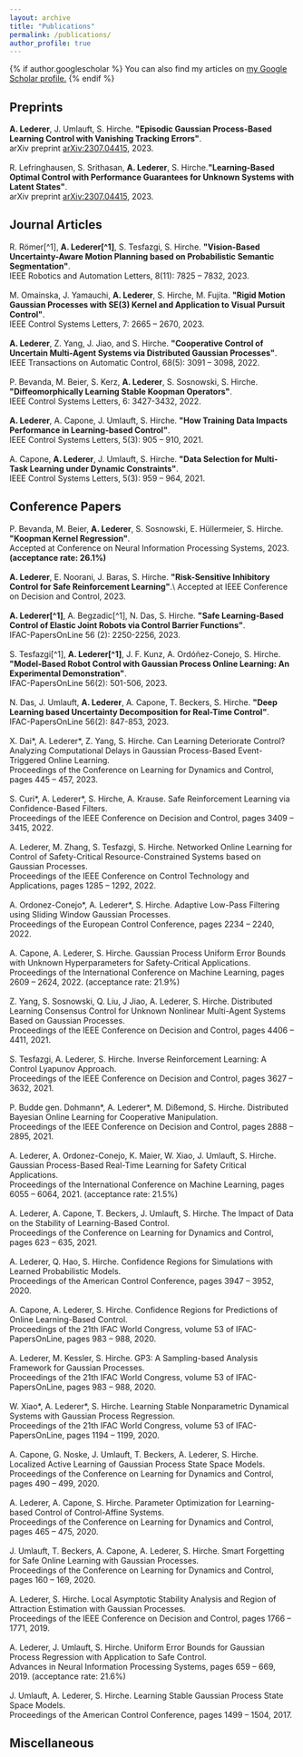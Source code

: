 ```yaml
---
layout: archive
title: "Publications"
permalink: /publications/
author_profile: true
---
```


{% if author.googlescholar %}
  You can also find my articles on <u><a href="{{author.googlescholar}}">my Google Scholar profile</a>.</u>
{% endif %}

Preprints
----
**A. Lederer**, J. Umlauft, S. Hirche. **"Episodic Gaussian Process-Based Learning Control with Vanishing Tracking Errors"**.\
arXiv preprint [arXiv:2307.04415](https://arxiv.org/pdf/2307.04415), 2023.\
\
R. Lefringhausen, S. Srithasan, **A. Lederer**, S. Hirche.**"Learning-Based Optimal Control with Performance Guarantees for Unknown Systems with Latent States"**.\
arXiv preprint [arXiv:2307.04415](https://arxiv.org/pdf/2303.17963), 2023.

Journal Articles
----
R. Römer[^1], **A. Lederer[^1]**, S. Tesfazgi, S. Hirche. **"Vision-Based Uncertainty-Aware Motion Planning based on Probabilistic Semantic Segmentation"**. \
IEEE Robotics and Automation Letters, 8(11): 7825 – 7832, 2023. \
\
M. Omainska, J. Yamauchi, **A. Lederer**, S. Hirche, M. Fujita. **"Rigid Motion Gaussian Processes with SE(3) Kernel and Application to Visual Pursuit Control"**. \
IEEE Control Systems Letters, 7: 2665 – 2670, 2023.\
\
**A. Lederer**, Z. Yang, J. Jiao, and S. Hirche. **"Cooperative Control of Uncertain Multi-Agent Systems via Distributed Gaussian Processes"**. \
IEEE Transactions on Automatic Control, 68(5): 3091 – 3098, 2022.\
\
P. Bevanda, M. Beier, S. Kerz, **A. Lederer**, S. Sosnowski, S. Hirche. **"Diffeomorphically Learning Stable Koopman Operators"**. \
IEEE Control Systems Letters, 6: 3427-3432, 2022.\
\
**A. Lederer**, A. Capone, J. Umlauft, S. Hirche. **"How Training Data Impacts Performance in Learning-based Control"**. \
IEEE Control Systems Letters, 5(3): 905 – 910, 2021.\
\
A. Capone, **A. Lederer**, J. Umlauft, S. Hirche. **"Data Selection for Multi-Task Learning under Dynamic Constraints"**. \
IEEE Control Systems Letters, 5(3): 959 – 964, 2021.



Conference Papers
----
P. Bevanda, M. Beier, **A. Lederer**, S. Sosnowski, E. Hüllermeier, S. Hirche. **"Koopman Kernel Regression"**.\
Accepted at Conference on Neural Information Processing Systems, 2023. **(acceptance rate: 26.1%)**\
\
**A. Lederer**, E. Noorani, J. Baras, S. Hirche. **"Risk-Sensitive Inhibitory Control for Safe Reinforcement Learning"**.\ 
Accepted at IEEE Conference on Decision and Control, 2023.\
\
**A. Lederer[^1]**, A. Begzadic[^1], N. Das, S. Hirche. **"Safe Learning-Based Control of Elastic Joint Robots via Control Barrier Functions"**. \
IFAC-PapersOnLine 56 (2): 2250-2256, 2023.\
\
S. Tesfazgi[^1], **A. Lederer[^1]**, J. F. Kunz, A. Ordóñez-Conejo, S. Hirche. **"Model-Based Robot Control with Gaussian Process Online Learning: An Experimental Demonstration"**. \
IFAC-PapersOnLine 56(2): 501-506, 2023.\
\
N. Das, J. Umlauft, **A. Lederer**, A. Capone, T. Beckers, S. Hirche. **"Deep Learning based Uncertainty Decomposition for Real-Time Control"**. \
IFAC-PapersOnLine 56(2): 847-853, 2023.\
\
X. Dai*, A. Lederer*, Z. Yang, S. Hirche. Can Learning Deteriorate Control? Analyzing Computational Delays in Gaussian Process-Based Event-Triggered Online Learning. \
Proceedings of the Conference on Learning for Dynamics and Control, pages 445 – 457, 2023.\
\
S. Curi*, A. Lederer*, S. Hirche, A. Krause. Safe Reinforcement Learning via Confidence-Based Filters. \
Proceedings of the IEEE Conference on Decision and Control, pages 3409 – 3415, 2022.\
\
A. Lederer, M. Zhang, S. Tesfazgi, S. Hirche. Networked Online Learning for Control of Safety-Critical Resource-Constrained Systems based on Gaussian Processes. \
Proceedings of the IEEE Conference on Control Technology and Applications, pages 1285 – 1292, 2022.\
\
A. Ordonez-Conejo*, A. Lederer*, S. Hirche. Adaptive Low-Pass Filtering using Sliding Window Gaussian Processes. \
Proceedings of the European Control Conference, pages 2234 – 2240, 2022. \
\
A. Capone, A. Lederer, S. Hirche. Gaussian Process Uniform Error Bounds with Unknown Hyperparameters for Safety-Critical Applications. \
Proceedings of the International Conference on Machine Learning, pages 2609 – 2624, 2022. (acceptance rate: 21.9%)\
\
Z. Yang, S. Sosnowski, Q. Liu, J Jiao, A. Lederer, S. Hirche. Distributed Learning Consensus Control for Unknown Nonlinear Multi-Agent Systems Based on Gaussian Processes. \
Proceedings of the IEEE Conference on Decision and Control, pages 4406 – 4411, 2021. \
\
S. Tesfazgi, A. Lederer, S. Hirche. Inverse Reinforcement Learning: A Control Lyapunov Approach. \
Proceedings of the IEEE Conference on Decision and Control, pages 3627 – 3632, 2021.\
\
P. Budde gen. Dohmann*, A. Lederer*, M. Dißemond, S. Hirche. Distributed Bayesian Online Learning for Cooperative Manipulation. \
Proceedings of the IEEE Conference on Decision and Control, pages 2888 – 2895, 2021.\
\
A. Lederer, A. Ordonez-Conejo, K. Maier, W. Xiao, J. Umlauft, S. Hirche. Gaussian Process-Based Real-Time Learning for Safety Critical Applications. \
Proceedings of the International Conference on Machine Learning, pages 6055 – 6064, 2021. (acceptance rate: 21.5%)\
\
A. Lederer, A. Capone, T. Beckers, J. Umlauft, S. Hirche. The Impact of Data on the Stability of Learning-Based Control. \
Proceedings of the Conference on Learning for Dynamics and Control, pages 623 – 635, 2021.\
\
A. Lederer, Q. Hao, S. Hirche. Confidence Regions for Simulations with Learned Probabilistic Models. \
Proceedings of the American Control Conference, pages 3947 – 3952, 2020.\
\
A. Capone, A. Lederer, S. Hirche. Confidence Regions for Predictions of Online Learning-Based Control. \
Proceedings of the 21th IFAC World Congress, volume 53 of IFAC-PapersOnLine, pages 983 – 988, 2020.\
\
A. Lederer, M. Kessler, S. Hirche. GP3: A Sampling-based Analysis Framework for Gaussian Processes. \
Proceedings of the 21th IFAC World Congress, volume 53 of IFAC-PapersOnLine, pages 983 – 988, 2020.\
\
W. Xiao*, A. Lederer*, S. Hirche. Learning Stable Nonparametric Dynamical Systems with Gaussian Process Regression. \
Proceedings of the 21th IFAC World Congress, volume 53 of IFAC-PapersOnLine, pages 1194 – 1199, 2020.\
\
A. Capone, G. Noske, J. Umlauft, T. Beckers, A. Lederer, S. Hirche. Localized Active Learning of Gaussian Process State Space Models. \
Proceedings of the Conference on Learning for Dynamics and Control, pages 490 – 499, 2020.\
\
A. Lederer, A. Capone, S. Hirche. Parameter Optimization for Learning-based Control of Control-Affine Systems. \
Proceedings of the Conference on Learning for Dynamics and Control, pages 465 – 475, 2020. \
\
J. Umlauft, T. Beckers, A. Capone, A. Lederer, S. Hirche. Smart Forgetting for Safe Online Learning with Gaussian Processes. \
Proceedings of the Conference on Learning for Dynamics and Control, pages 160 – 169, 2020.\
\
A. Lederer, S. Hirche. Local Asymptotic Stability Analysis and Region of Attraction Estimation with Gaussian Processes. \
Proceedings of the IEEE Conference on Decision and Control, pages 1766 – 1771, 2019.\
\
A. Lederer, J. Umlauft, S. Hirche. Uniform Error Bounds for Gaussian Process Regression with Application to Safe Control. \
Advances in Neural Information Processing Systems, pages 659 – 669, 2019. (acceptance rate: 21.6%)\
\
J. Umlauft, A. Lederer, S. Hirche. Learning Stable Gaussian Process State Space Models. \
Proceedings of the American Control Conference, pages 1499 – 1504, 2017.


Miscellaneous
----


[^*]: Both authors contributed equally and the ordering of both authors is random.
